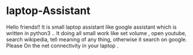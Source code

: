 # laptop-Assistant
Hello friends!! It is small laptop assistant like google assistant which is written in python3 .. It doing all small work like set volume , open youtube, search wikipedia, tell meaning of any thing, otherwise it search on google. 
Please On the net connectivity in your laptop .
